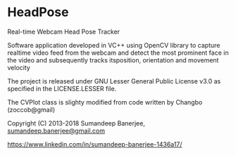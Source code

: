 # HeadPose
Real-time Webcam Head Pose Tracker

Software application developed in VC++ using OpenCV library to capture realtime video feed from the webcam and detect the most prominent face in the video and subsequently tracks itsposition, orientation and movement velocity

The project is released under GNU Lesser General Public License v3.0 as specified in the LICENSE.LESSER file.

The CVPlot class is slighty modified from code written by Changbo (zoccob@gmail)

Copyright (C) 2013-2018 Sumandeep Banerjee, sumandeep.banerjee@gmail.com

https://www.linkedin.com/in/sumandeep-banerjee-1436a17/
